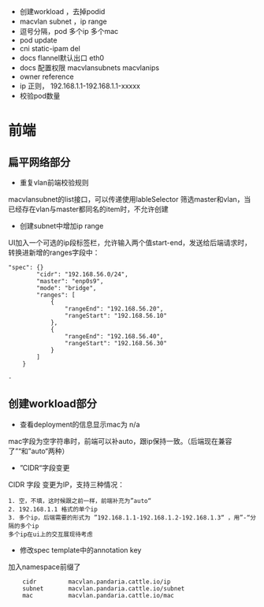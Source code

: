 - 创建workload ，去掉podid
- macvlan subnet ，ip range
- 逗号分隔，pod 多个ip 多个mac
- pod update
- cni static-ipam del
- docs flannel默认出口 eth0
- docs 配置权限 macvlansubnets macvlanips
- owner reference
- ip 正则， 192.168.1.1-192.168.1.1-xxxxx
- 校验pod数量


# 前端

## 扁平网络部分

- 重复vlan前端校验规则

macvlansubnet的list接口，可以传递使用lableSelector 筛选master和vlan，当已经存在vlan与master都同名的item时，不允许创建

- 创建subnet中增加ip range

UI加入一个可选的ip段标签栏，允许输入两个值start-end，发送给后端请求时，转换进新增的ranges字段中：

```
"spec": {}
        "cidr": "192.168.56.0/24",
        "master": "enp0s9",
        "mode": "bridge",
        "ranges": [
            {
                "rangeEnd": "192.168.56.20",
                "rangeStart": "192.168.56.10"
            },
            {
                "rangeEnd": "192.168.56.40",
                "rangeStart": "192.168.56.30"
            }
        ]
    }

- 
```



## 创建workload部分

- 查看deployment的信息显示mac为 n/a

mac字段为空字符串时，前端可以补auto，跟ip保持一致。（后端现在兼容了”“和”auto“两种）

- ”CIDR“字段变更

CIDR 字段 变更为IP，支持三种情况：

```
1. 空，不填，这时候跟之前一样，前端补充为”auto“
2. 192.168.1.1 格式的单个ip
3. 多个ip，后端需要的形式为 ”192.168.1.1-192.168.1.2-192.168.1.3“ ，用”-“分隔的多个ip
多个ip在ui上的交互展现待考虑

```

- 修改spec template中的annotation key

加入namespace前缀了

```
	cidr         macvlan.pandaria.cattle.io/ip
	subnet       macvlan.pandaria.cattle.io/subnet
	mac          macvlan.pandaria.cattle.io/mac
```

